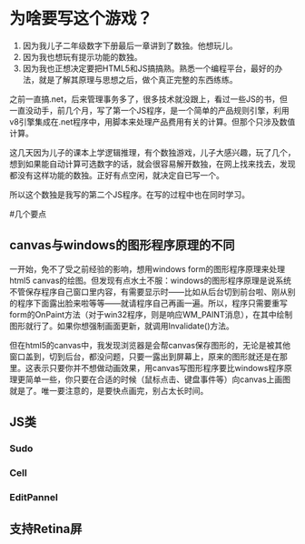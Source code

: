 # 为啥要写这个游戏？

1. 因为我儿子二年级数字下册最后一章讲到了数独。他想玩儿。
1. 因为我也想玩有提示功能的数独。
1. 因为我也正想决定要把HTML5和JS搞搞熟。熟悉一个编程平台，最好的办法，就是了解其原理与思想之后，做个真正完整的东西练练。

之前一直搞.net，后来管理事务多了，很多技术就没跟上，看过一些JS的书，但一直没动手，前几个月，写了第一个JS程序，是一个简单的产品规则引擎，利用v8引擎集成在.net程序中，用脚本来处理产品费用有关的计算。但那个只涉及数值计算。

这几天因为儿子的课本上学逻辑推理，有个数独游戏，儿子大感兴趣，玩了几个，想到如果能自动计算可选数字的话，就会很容易解开数独，在网上找来找去，发现都没有这样功能的数独。正好有点空闲，就决定自已写一个。

所以这个数独是我写的第二个JS程序。在写的过程中也在同时学习。


#几个要点
## canvas与windows的图形程序原理的不同

一开始，免不了受之前经验的影响，想用windows form的图形程序原理来处理html5 canvas的绘图。但发现有点水土不服：windows的图形程序原理是说系统不管保存程序自己窗口里内容，有需要显示时——比如从后台切到前台啦、刚从别的程序下面露出脸来啦等等——就请程序自己再画一遍。所以，程序只需要重写form的OnPaint方法（对于win32程序，则是响应WM_PAINT消息），在其中绘制图形就行了。如果你想强制画面更新，就调用Invalidate()方法。

但在html5的canvas中，我发现浏览器是会帮canvas保存图形的，无论是被其他窗口盖到，切到后台，都没问题，只要一露出到屏幕上，原来的图形就还是在那里。这表示只要你并不想做动画效果，用canvas写图形程序要比windows程序原理更简单一些，你只要在合适的时候（鼠标点击、键盘事件等）向canvas上画图就是了。唯一要注意的，是要快点画完，别占太长时间。

## JS类
### Sudo
### Cell
### EditPannel
## 支持Retina屏
